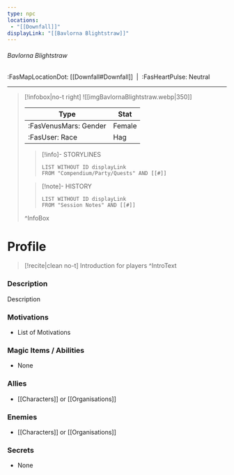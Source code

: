 ```yaml
---
type: npc
locations:
 - "[[Downfall]]"
displayLink: "[[Bavlorna Blightstraw]]"
---
```

###### Bavlorna Blightstraw
<span class="sub2">:FasMapLocationDot: [[Downfall#Downfall]]&nbsp;&nbsp;|&nbsp;&nbsp;:FasHeartPulse: Neutral </span>
___

> [!infobox|no-t right]
> ![[imgBavlornaBlightstraw.webp|350]]
>
> | Type | Stat |
> | ---- | ---- |
> | :FasVenusMars: Gender | Female |
> | :FasUser: Race | Hag |
>
>> [!info]- STORYLINES
>>```dataview
>>LIST WITHOUT ID displayLink
>>FROM "Compendium/Party/Quests" AND [[#]]
>
>>[!note]- HISTORY
>>```dataview
>>LIST WITHOUT ID displayLink
>>FROM "Session Notes" AND [[#]]
>
>^InfoBox

# Profile

> [!recite|clean no-t]
>	Introduction for players
>^IntroText

### Description
Description

### Motivations
- List of Motivations

### Magic Items / Abilities
- None

### Allies
- [[Characters]] or [[Organisations]]

### Enemies
- [[Characters]] or [[Organisations]]

### Secrets
- None